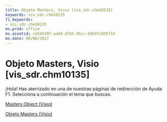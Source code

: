 ```yaml
---
title: Objeto Masters, Visio [vis_sdr.chm10135]
keywords: vis_sdr.chm10135
f1_keywords:
- vis_sdr.chm10135
ms.prod: office
ms.assetid: ce545397-aa04-47b5-95cc-65b97c835f1d
ms.date: 06/08/2017
---
```





# Objeto Masters, Visio [vis_sdr.chm10135]

¡Hola! Has aterrizado en una de nuestras páginas de redirección de Ayuda F1. Selecciona a continuación el tema que buscas.


 [Masters Object (Visio)](http://msdn.microsoft.com/library/0a17a37a-e527-c1c8-1a32-44f2df370872.aspx)


 [Objeto Masters (Visio)](http://msdn.microsoft.com/library/masters-object-visio%28Office.15%29.aspx)

